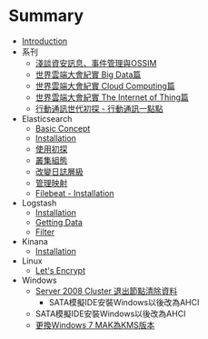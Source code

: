 # Summary

* [Introduction](README.md)
* 系刊
   * [淺談資安訊息、事件管理與OSSIM](chapter1.md)
   * [世界雲端大會紀實 Big     Data篇](cloudcon2014-bigdata.md)
   * [世界雲端大會紀實 Cloud Computing篇](cloudcon2014-cloud.md)
   * [世界雲端大會紀實 The Internet of Thing篇](cloudcon2014-iot.md)
   * [行動通訊世代初探 - 行動通訊一點點](xing_dong_tong_xun_shi_dai_chu_tan_-_xing_dong_tong_xun_yi_dian_dian.md)
* Elasticsearch
   * [Basic Concept](elasticsearch-01.md)
   * [Installation](elasticsearch-02.md)
   * [使用初探](elasticsearch-03.md)
   * [叢集組態](elasticsearch-04.md)
   * [改變日誌層級](elasticsearch-05.md)
   * [管理映射](elasticsearch-06.md)
   * [Filebeat - Installation](filebeat-01.md)
* Logstash
   * [Installation](logstash-01.md)
   * [Getting Data](logstash-02.md)
   * [Filter](Filter-01.md)
* Kinana
   * [Installation](kinana-01.md)
* Linux
   * [Let's Encrypt](lets_encrypt.md)
* Windows
   * [Server 2008 Cluster 退出節點清除資料](node_002-clear_server2008_data_after_leaving_cluster.md)
       * SATA模擬IDE安裝Windows以後改為AHCI
   * SATA模擬IDE安裝Windows以後改為AHCI
   * [更換Windows 7 MAK為KMS版本](note_001-change_windows_7_mak_to_kms.md)

